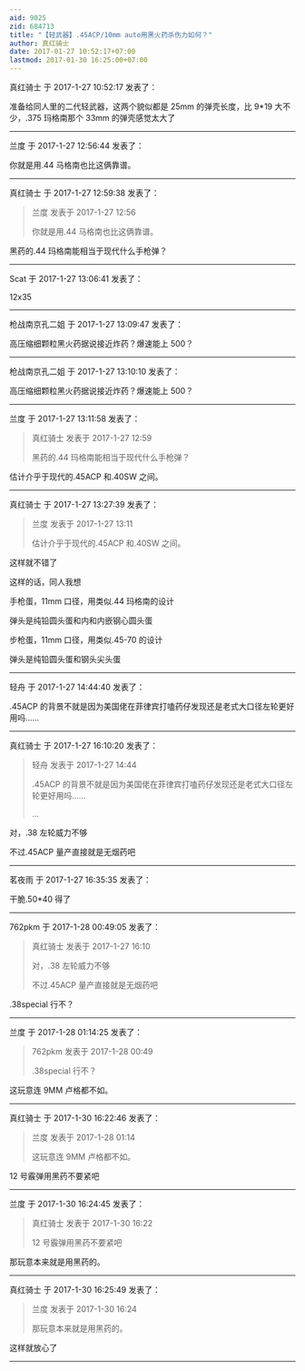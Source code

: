 ```yaml
---
aid: 9025
zid: 684713
title: "【轻武器】.45ACP/10mm auto用黑火药杀伤力如何？"
author: 真红骑士
date: 2017-01-27 10:52:17+07:00
lastmod: 2017-01-30 16:25:00+07:00
---
```


真红骑士 于 2017-1-27 10:52:17 发表了：

准备给同人里的二代轻武器，这两个貌似都是 25mm 的弹壳长度，比 9\*19 大不少，.375 玛格南那个 33mm 的弹壳感觉太大了

---

兰度 于 2017-1-27 12:56:44 发表了：

你就是用.44 马格南也比这俩靠谱。

---

真红骑士 于 2017-1-27 12:59:38 发表了：

> 兰度 发表于 2017-1-27 12:56
>
> 你就是用.44 马格南也比这俩靠谱。

黑药的.44 玛格南能相当于现代什么手枪弹？

---

Scat 于 2017-1-27 13:06:41 发表了：

12x35

---

枪战南京孔二姐 于 2017-1-27 13:09:47 发表了：

高压缩细颗粒黑火药据说接近炸药？爆速能上 500？

---

枪战南京孔二姐 于 2017-1-27 13:10:10 发表了：

高压缩细颗粒黑火药据说接近炸药？爆速能上 500？

---

兰度 于 2017-1-27 13:11:58 发表了：

> 真红骑士 发表于 2017-1-27 12:59
>
> 黑药的.44 玛格南能相当于现代什么手枪弹？

估计介乎于现代的.45ACP 和.40SW 之间。

---

真红骑士 于 2017-1-27 13:27:39 发表了：

> 兰度 发表于 2017-1-27 13:11
>
> 估计介乎于现代的.45ACP 和.40SW 之间。

这样就不错了

这样的话，同人我想

手枪蛋，11mm 口径，用类似.44 玛格南的设计

弹头是纯铅圆头蛋和内和内嵌钢心圆头蛋

步枪蛋，11mm 口径，用类似.45-70 的设计

弹头是纯铅圆头蛋和钢头尖头蛋

---

轻舟 于 2017-1-27 14:44:40 发表了：

.45ACP 的背景不就是因为美国佬在菲律宾打嗑药仔发现还是老式大口径左轮更好用吗……

---

真红骑士 于 2017-1-27 16:10:20 发表了：

> 轻舟 发表于 2017-1-27 14:44
>
> .45ACP 的背景不就是因为美国佬在菲律宾打嗑药仔发现还是老式大口径左轮更好用吗……
>
> ...

对，.38 左轮威力不够

不过.45ACP 量产直接就是无烟药吧

---

茗夜雨 于 2017-1-27 16:35:35 发表了：

干脆.50\*40 得了

---

762pkm 于 2017-1-28 00:49:05 发表了：

> 真红骑士 发表于 2017-1-27 16:10
>
> 对，.38 左轮威力不够
>
> 不过.45ACP 量产直接就是无烟药吧

.38special 行不？

---

兰度 于 2017-1-28 01:14:25 发表了：

> 762pkm 发表于 2017-1-28 00:49
>
> .38special 行不？

这玩意连 9MM 卢格都不如。

---

真红骑士 于 2017-1-30 16:22:46 发表了：

> 兰度 发表于 2017-1-28 01:14
>
> 这玩意连 9MM 卢格都不如。

12 号霰弹用黑药不要紧吧

---

兰度 于 2017-1-30 16:24:45 发表了：

> 真红骑士 发表于 2017-1-30 16:22
>
> 12 号霰弹用黑药不要紧吧

那玩意本来就是用黑药的。

---

真红骑士 于 2017-1-30 16:25:49 发表了：

> 兰度 发表于 2017-1-30 16:24
>
> 那玩意本来就是用黑药的。

这样就放心了

---
